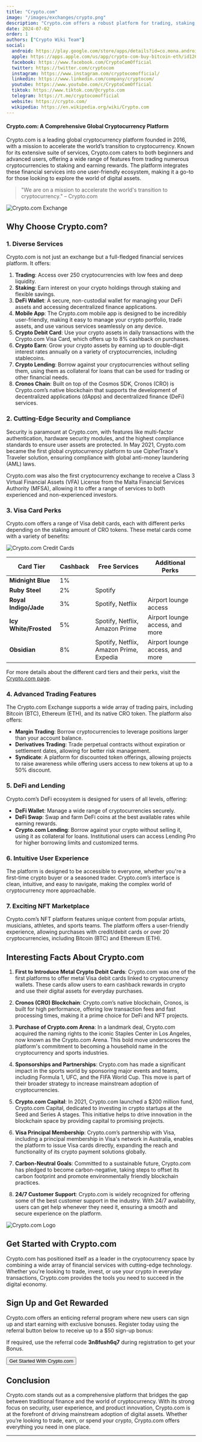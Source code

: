 ```yaml
---
title: "Crypto.com"
image: "/images/exchanges/crypto.png"
description: "Crypto.com offers a robust platform for trading, staking, and utilizing crypto with innovative products."
date: 2024-07-02
order: 1
authors: ["Crypto Wiki Team"]
social:
  android: https://play.google.com/store/apps/details?id=co.mona.android
  apple: https://apps.apple.com/us/app/crypto-com-buy-bitcoin-eth/id1262148500
  facebook: https://www.facebook.com/CryptoComOfficial
  twitter: https://twitter.com/cryptocom
  instagram: https://www.instagram.com/cryptocomofficial/
  linkedin: https://www.linkedin.com/company/cryptocom/
  youtube: https://www.youtube.com/c/CryptoComOfficial
  tiktok: https://www.tiktok.com/@crypto.com
  telegram: https://t.me/cryptocomofficial
  website: https://crypto.com/
  wikipedia: https://en.wikipedia.org/wiki/Crypto.com
---
```


#### Crypto.com: A Comprehensive Global Cryptocurrency Platform

Crypto.com is a leading global cryptocurrency platform founded in 2016, with a mission to accelerate the world’s transition to cryptocurrency. Known for its extensive suite of services, Crypto.com caters to both beginners and advanced users, offering a wide range of features from trading numerous cryptocurrencies to staking and earning rewards. The platform integrates these financial services into one user-friendly ecosystem, making it a go-to for those looking to explore the world of digital assets.

> "We are on a mission to accelerate the world's transition to cryptocurrency." – Crypto.com

![Crypto.com Exchange](/images/exchanges/crypto.png)

## Why Choose Crypto.com?

### 1. Diverse Services

Crypto.com is not just an exchange but a full-fledged financial services platform. It offers:

1. **Trading**: Access over 250 cryptocurrencies with low fees and deep liquidity.
2. **Staking**: Earn interest on your crypto holdings through staking and flexible savings.
3. **DeFi Wallet**: A secure, non-custodial wallet for managing your DeFi assets and accessing decentralized finance applications.
4. **Mobile App**: The Crypto.com mobile app is designed to be incredibly user-friendly, making it easy to manage your crypto portfolio, trade assets, and use various services seamlessly on any device.
5. **Crypto Debit Card**: Use your crypto assets in daily transactions with the Crypto.com Visa Card, which offers up to 8% cashback on purchases.
6. **Crypto Earn**: Grow your crypto assets by earning up to double-digit interest rates annually on a variety of cryptocurrencies, including stablecoins.
7. **Crypto Lending**: Borrow against your cryptocurrencies without selling them, using them as collateral for loans that can be used for trading or other financial needs.
8. **Cronos Chain**: Built on top of the Cosmos SDK, Cronos (CRO) is Crypto.com’s native blockchain that supports the development of decentralized applications (dApps) and decentralized finance (DeFi) services.

### 2. Cutting-Edge Security and Compliance

Security is paramount at Crypto.com, with features like multi-factor authentication, hardware security modules, and the highest compliance standards to ensure user assets are protected. In May 2021, Crypto.com became the first global cryptocurrency platform to use CipherTrace's Traveler solution, ensuring compliance with global anti-money laundering (AML) laws.

Crypto.com was also the first cryptocurrency exchange to receive a Class 3 Virtual Financial Assets (VFA) License from the Malta Financial Services Authority (MFSA), allowing it to offer a range of services to both experienced and non-experienced investors.

### 3. Visa Card Perks

Crypto.com offers a range of Visa debit cards, each with different perks depending on the staking amount of CRO tokens. These metal cards come with a variety of benefits:

![Crypto.com Credit Cards](/images/posts/crypto-cards.png)

| **Card Tier**         | **Cashback** | **Free Services**                       | **Additional Perks**            |
| --------------------- | ------------ | --------------------------------------- | ------------------------------- |
| **Midnight Blue**     | 1%           |                                         |                                 |
| **Ruby Steel**        | 2%           | Spotify                                 |                                 |
| **Royal Indigo/Jade** | 3%           | Spotify, Netflix                        | Airport lounge access           |
| **Icy White/Frosted** | 5%           | Spotify, Netflix, Amazon Prime          | Airport lounge access, and more |
| **Obsidian**          | 8%           | Spotify, Netflix, Amazon Prime, Expedia | Airport lounge access, and more |

For more details about the different card tiers and their perks, visit the [Crypto.com page](https://crypto.com/cards).

### 4. Advanced Trading Features

The Crypto.com Exchange supports a wide array of trading pairs, including Bitcoin (BTC), Ethereum (ETH), and its native CRO token. The platform also offers:

- **Margin Trading**: Borrow cryptocurrencies to leverage positions larger than your account balance.
- **Derivatives Trading**: Trade perpetual contracts without expiration or settlement dates, allowing for better risk management.
- **Syndicate**: A platform for discounted token offerings, allowing projects to raise awareness while offering users access to new tokens at up to a 50% discount.

### 5. DeFi and Lending

Crypto.com’s DeFi ecosystem is designed for users of all levels, offering:

- **DeFi Wallet**: Manage a wide range of cryptocurrencies securely.
- **DeFi Swap**: Swap and farm DeFi coins at the best available rates while earning rewards.
- **Crypto.com Lending**: Borrow against your crypto without selling it, using it as collateral for loans. Institutional users can access Lending Pro for higher borrowing limits and customized terms.

### 6. Intuitive User Experience

The platform is designed to be accessible to everyone, whether you're a first-time crypto buyer or a seasoned trader. Crypto.com’s interface is clean, intuitive, and easy to navigate, making the complex world of cryptocurrency more approachable.

### 7. Exciting NFT Marketplace

Crypto.com’s NFT platform features unique content from popular artists, musicians, athletes, and sports teams. The platform offers a user-friendly experience, allowing purchases with credit/debit cards or over 20 cryptocurrencies, including Bitcoin (BTC) and Ethereum (ETH).

## Interesting Facts About Crypto.com

1. **First to Introduce Metal Crypto Debit Cards**: Crypto.com was one of the first platforms to offer metal Visa debit cards linked to cryptocurrency wallets. These cards allow users to earn cashback rewards in crypto and use their digital assets for everyday purchases.

2. **Cronos (CRO) Blockchain**: Crypto.com’s native blockchain, Cronos, is built for high performance, offering low transaction fees and fast processing times, making it a prime choice for DeFi and NFT projects.

3. **Purchase of Crypto.com Arena**: In a landmark deal, Crypto.com acquired the naming rights to the iconic Staples Center in Los Angeles, now known as the Crypto.com Arena. This bold move underscores the platform's commitment to becoming a household name in the cryptocurrency and sports industries.

4. **Sponsorships and Partnerships**: Crypto.com has made a significant impact in the sports world by sponsoring major events and teams, including Formula 1, UFC, and the FIFA World Cup. This move is part of their broader strategy to increase mainstream adoption of cryptocurrencies.

5. **Crypto.com Capital**: In 2021, Crypto.com launched a $200 million fund, Crypto.com Capital, dedicated to investing in crypto startups at the Seed and Series A stages. This initiative helps to drive innovation in the blockchain space by providing capital to promising projects.

6. **Visa Principal Membership**: Crypto.com’s partnership with Visa, including a principal membership in Visa's network in Australia, enables the platform to issue Visa cards directly, expanding the reach and functionality of its crypto payment solutions globally.

7. **Carbon-Neutral Goals**: Committed to a sustainable future, Crypto.com has pledged to become carbon-negative, taking steps to offset its carbon footprint and promote environmentally friendly blockchain practices.

8. **24/7 Customer Support**: Crypto.com is widely recognized for offering some of the best customer support in the industry. With 24/7 availability, users can get help whenever they need it, ensuring a smooth and secure experience on the platform.

![Crypto.com Logo](/images/posts/crypto-banner.jpg)

## Get Started with Crypto.com

Crypto.com has positioned itself as a leader in the cryptocurrency space by combining a wide array of financial services with cutting-edge technology. Whether you're looking to trade, invest, or use your crypto in everyday transactions, Crypto.com provides the tools you need to succeed in the digital economy.

## Sign Up and Get Rewarded

Crypto.com offers an enticing referral program where new users can sign up and start earning with exclusive bonuses. Register today using the referral button below to receive up to a $50 sign-up bonus:

If required, use the referral code **3n8fush6q7** during registration to get your Bonus.

<Button href="https://referral.crypto.com/signup?_branch_match_id=&r=3n8fush6q7" type="btn-exchange">Get Started With Crypto.com</Button>

## Conclusion

Crypto.com stands out as a comprehensive platform that bridges the gap between traditional finance and the world of cryptocurrency. With its strong focus on security, user experience, and product innovation, Crypto.com is at the forefront of driving mainstream adoption of digital assets. Whether you’re looking to trade, earn, or spend your crypto, Crypto.com offers everything you need in one place.

---
